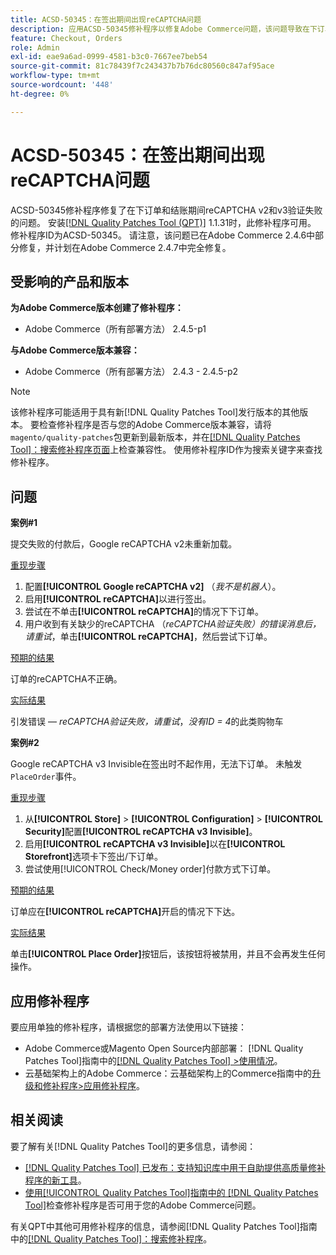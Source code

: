 ```yaml
---
title: ACSD-50345：在签出期间出现reCAPTCHA问题
description: 应用ACSD-50345修补程序以修复Adobe Commerce问题，该问题导致在下订单时和结账过程中reCAPTCHA v2和v3验证失败。
feature: Checkout, Orders
role: Admin
exl-id: eae9a6ad-0999-4581-b3c0-7667ee7beb54
source-git-commit: 81c78439f7c243437b7b76dc80560c847af95ace
workflow-type: tm+mt
source-wordcount: '448'
ht-degree: 0%

---
```


# ACSD-50345：在签出期间出现reCAPTCHA问题

ACSD-50345修补程序修复了在下订单和结账期间reCAPTCHA v2和v3验证失败的问题。 安装[[!DNL Quality Patches Tool (QPT)]](https://experienceleague.adobe.com/en/docs/commerce-knowledge-base/kb/announcements/commerce-announcements/magento-quality-patches-released-new-tool-to-self-serve-quality-patches) 1.1.31时，此修补程序可用。 修补程序ID为ACSD-50345。 请注意，该问题已在Adobe Commerce 2.4.6中部分修复，并计划在Adobe Commerce 2.4.7中完全修复。

## 受影响的产品和版本

**为Adobe Commerce版本创建了修补程序：**

* Adobe Commerce（所有部署方法） 2.4.5-p1

**与Adobe Commerce版本兼容：**

* Adobe Commerce（所有部署方法） 2.4.3 - 2.4.5-p2

>[!NOTE]
>
>该修补程序可能适用于具有新[!DNL Quality Patches Tool]发行版本的其他版本。 要检查修补程序是否与您的Adobe Commerce版本兼容，请将`magento/quality-patches`包更新到最新版本，并在[[!DNL Quality Patches Tool]：搜索修补程序页面](https://experienceleague.adobe.com/tools/commerce-quality-patches/index.html)上检查兼容性。 使用修补程序ID作为搜索关键字来查找修补程序。

## 问题

**案例#1**

提交失败的付款后，Google reCAPTCHA v2未重新加载。

<u>重现步骤</u>

1. 配置&#x200B;**[!UICONTROL Google reCAPTCHA v2]** （*我不是机器人*）。
1. 启用&#x200B;**[!UICONTROL reCAPTCHA]**&#x200B;以进行签出。
1. 尝试在不单击&#x200B;**[!UICONTROL reCAPTCHA]**&#x200B;的情况下下订单。
1. 用户收到有关缺少的reCAPTCHA （*reCAPTCHA验证失败）的错误消息后，请重试*，单击&#x200B;**[!UICONTROL reCAPTCHA]**，然后尝试下订单。

<u>预期的结果</u>

订单的reCAPTCHA不正确。

<u>实际结果</u>

引发错误 — *reCAPTCHA验证失败，请重试*，*没有ID = 4*&#x200B;的此类购物车

**案例#2**

Google reCAPTCHA v3 Invisible在签出时不起作用，无法下订单。 未触发`PlaceOrder`事件。

<u>重现步骤</u>

1. 从&#x200B;**[!UICONTROL Store]** > **[!UICONTROL Configuration]** > **[!UICONTROL Security]**&#x200B;配置&#x200B;**[!UICONTROL reCAPTCHA v3 Invisible]**。
1. 启用&#x200B;**[!UICONTROL reCAPTCHA v3 Invisible]**&#x200B;以在&#x200B;**[!UICONTROL Storefront]**&#x200B;选项卡下签出/下订单。
1. 尝试使用[!UICONTROL Check/Money order]付款方式下订单。

<u>预期的结果</u>

订单应在&#x200B;**[!UICONTROL reCAPTCHA]**&#x200B;开启的情况下下达。

<u>实际结果</u>

单击&#x200B;**[!UICONTROL Place Order]**&#x200B;按钮后，该按钮将被禁用，并且不会再发生任何操作。

## 应用修补程序

要应用单独的修补程序，请根据您的部署方法使用以下链接：

* Adobe Commerce或Magento Open Source内部部署： [!DNL Quality Patches Tool]指南中的[[!DNL Quality Patches Tool] >使用情况](/help/tools/quality-patches-tool/usage.md)。
* 云基础架构上的Adobe Commerce：云基础架构上的Commerce指南中的[升级和修补程序>应用修补程序](https://experienceleague.adobe.com/docs/commerce-cloud-service/user-guide/develop/upgrade/apply-patches.html)。

## 相关阅读

要了解有关[!DNL Quality Patches Tool]的更多信息，请参阅：

* [[!DNL Quality Patches Tool] 已发布：支持知识库中用于自助提供高质量修补程序的新工具](https://experienceleague.adobe.com/en/docs/commerce-knowledge-base/kb/announcements/commerce-announcements/magento-quality-patches-released-new-tool-to-self-serve-quality-patches)。
* [使用[!UICONTROL Quality Patches Tool]指南中的 [!DNL Quality Patches Tool]](/help/tools/quality-patches-tool/patches-available-in-qpt/check-patch-for-magento-issue-with-magento-quality-patches.md)检查修补程序是否可用于您的Adobe Commerce问题。


有关QPT中其他可用修补程序的信息，请参阅[!DNL Quality Patches Tool]指南中的[[!DNL Quality Patches Tool]：搜索修补程序](https://experienceleague.adobe.com/tools/commerce-quality-patches/index.html)。
